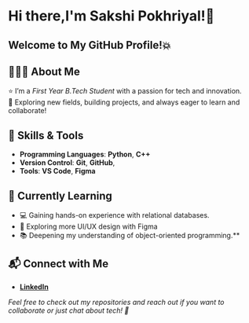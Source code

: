 # Hi there,I'm Sakshi Pokhriyal!👋

## Welcome to My GitHub Profile!💥

## 👩🏻‍🎓 About Me
⭐️ I’m a _First Year B.Tech Student_ with a passion for tech and innovation.  
🚀 Exploring new fields, building projects, and always eager to learn and collaborate!

## 🔧 Skills & Tools
- **Programming Languages**:
**Python**, **C++**
- **Version Control**:
**Git**, **GitHub**,
- **Tools**:
**VS Code**, **Figma**

## 🌱 Currently Learning
- 💻 Gaining hands-on experience with relational databases.
- 🔎 Exploring more UI/UX design with Figma
- 📚 Deepening my understanding of object-oriented programming.**

## 📬 Connect with Me
- **[LinkedIn](https://www.linkedin.com/in/sakshi-pokhriyal/)**

*Feel free to check out my repositories and reach out if you want to collaborate or just chat about tech! 🚀*

